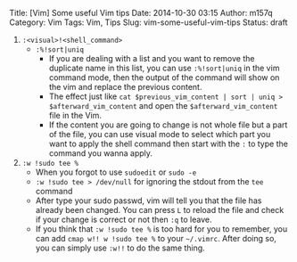 Title: [Vim] Some useful Vim tips
Date: 2014-10-30 03:15
Author: m157q
Category: Vim
Tags: Vim, Tips
Slug: vim-some-useful-vim-tips
Status: draft

1. `:<visual>!<shell_command>`  
    + `:%!sort|uniq`  
        + If you are dealing with a list and you want to remove the duplicate name in this list, you can use `:%!sort|uniq` in the vim command mode, then the output of the command will show on the vim and replace the previous content.  
        + The effect just like `cat $previous_vim_content | sort | uniq > $afterward_vim_content` and open the `$afterward_vim_content` file in the Vim.  
        + If the content you are going to change is not whole file but a part of the file, you can use visual mode to select which part you want to apply the shell command then start with the `:` to type the command you wanna apply.  
2. `:w !sudo tee %`  
    + When you forgot to use `sudoedit` or `sudo -e`  
    + `:w !sudo tee > /dev/null` for ignoring the stdout from the `tee` command  
    + After type your sudo passwd, vim will tell you that the file has already been changed. You can press `L` to reload the file and check if your change is correct or not then `:q` to leave.  
    + If you think that `:w !sudo tee %` is too hard for you to remember, you can add `cmap w!! w !sudo tee %` to your `~/.vimrc`. After doing so, you can simply use `:w!!` to do the same thing.  
